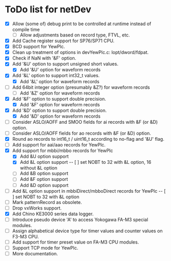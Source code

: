ToDo list for netDev
====

- [x] Allow (some of) debug print to be controlled at runtime instead of compile time
  - [ ] Allow adjustments based on record type, FTVL, etc.
- [x] Add Cache register support for SP76/SP71 CPU.
- [x] BCD support for YewPlc.
- [x] Clean up treatment of options in devYewPlc.c: lopt/dword/fdpat.
- [x] Check if NaN with '&F' option.
- [x] Add '&U' option to support unsigned short values.
  - [x] Add '&U' option for waveform records
- [x] Add '&L' option to support int32_t values.
  - [x] Add '&L' option for waveform records
- [ ] Add 64bit integer option (presumably &Z?) for waveform records
  - [ ] Add '&Z' option for waveform records
- [x] Add '&F' option to support double precision.
  - [x] Add '&F' option for waveform records
- [x] Add '&D' option to support double precision.
  - [x] Add '&D' option for waveform records
- [ ] Consider ASLO/AOFF and SMOO fields for ai records with &F (or &D) option.
- [ ] Consider ASLO/AOFF fields for ao records with &F (or &D) option.
- [x] Round ao records to int16_t / uint16_t according to no-flag and '&U' flag.
- [ ] Add support for aai/aao records for YewPlc.
- [x] Add support for mbbi/mbbo records for YewPlc
  - [x] Add &U option support
  - [x] Add &L option support
    -- [ ] set NOBT to 32 with &L option, 16 without &L option
  - [ ] Add &B option support
  - [ ] Add &F option support
  - [ ] Add &D option support
- [ ] Add &L option support in mbbiDirect/mbboDirect records for YewPlc
    -- [ ] set NOBT to 32 with &L option
- [ ] Mark patternRecord as obsolete.
- [ ] Drop vxWorks support.
- [x] Add Chino KE3000 series data logger.
- [ ] Introduce pseudo device 'A' to access Yokogawa FA-M3 special modules.
- [ ] Assign alphabetical device type for timer values and counter values on F3-M3 CPU.
- [ ] Add support for timer preset value on FA-M3 CPU modules.
- [ ] Support TCP mode for YewPlc.
- [ ] More documentation.
